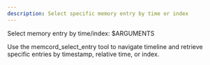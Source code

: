 ```yaml
---
description: Select specific memory entry by time or index
---
```


Select memory entry by time/index: $ARGUMENTS

Use the memcord_select_entry tool to navigate timeline and retrieve specific entries by timestamp, relative time, or index.